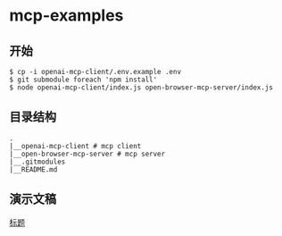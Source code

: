 # mcp-examples

## 开始

```
$ cp -i openai-mcp-client/.env.example .env
$ git submodule foreach 'npm install'
$ node openai-mcp-client/index.js open-browser-mcp-server/index.js
```

## 目录结构

```
.
|__openai-mcp-client # mcp client
|__open-browser-mcp-server # mcp server
|__.gitmodules
|__README.md
```

## 演示文稿

[标题](链接)